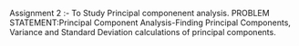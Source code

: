 Assignment 2 :-  To Study Principal componenent analysis.
PROBLEM STATEMENT:Principal Component Analysis-Finding Principal Components, Variance and Standard Deviation calculations of principal components.

